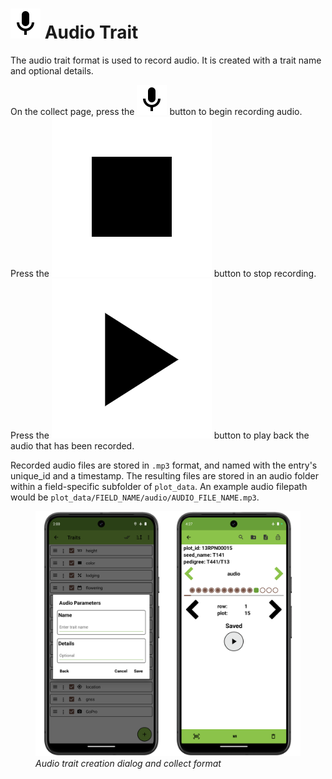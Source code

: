 <link rel="stylesheet" type="text/css" href="_styles/styles.css">

# <img class="icon-title" src="_static/icons/formats/microphone.png"> Audio Trait

The audio trait format is used to record audio. It is created with a trait name and optional details.

On the collect page, press the <img class="icon" src="_static/icons/formats/microphone.png"> button to begin recording audio.
Press the <img class="icon" src="_static/icons/formats/stop.png"> button to stop recording.
Press the <img class="icon" src="_static/icons/formats/play.png"> button to play back the audio that has been recorded.

Recorded audio files are stored in `.mp3` format, and named with the entry's unique_id and a
timestamp.
The resulting files are stored in an audio folder within a field-specific subfolder of `plot_data`.
An example audio filepath would be `plot_data/FIELD_NAME/audio/AUDIO_FILE_NAME.mp3`.

<figure class="image">
  <img class="screenshot" src="_static/images/traits/formats/audio_format_joined.png" width="700px"> 
  <figcaption class="screenshot-caption"><i>Audio trait creation dialog and collect format</i></figcaption> 
</figure>